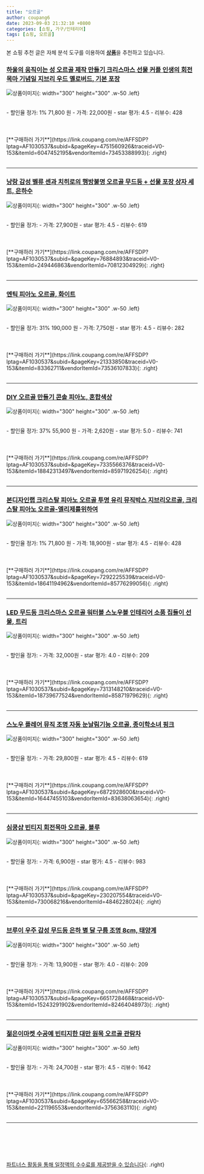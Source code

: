 ```yaml
---
title: "오르골"
author: coupang6
date: 2023-09-03 21:32:10 +0800
categories: [쇼핑, 가구/인테리어]
tags: [쇼핑, 오르골]
---
```


본 쇼핑 추천 글은 자체 분석 도구를 이용하여 [**상품**](https://link.coupang.com/a/bao1ui)을 추천하고 있습니다.

### [하울의 움직이는 성 오르골 제작 만들기 크리스마스 선물 커플 인생의 회전목마 기념일 지브리 우드 옐로버드, 기본 포장](https://link.coupang.com/re/AFFSDP?lptag=AF1030537&subid=&pageKey=4751560926&traceid=V0-153&itemId=6047452195&vendorItemId=73453388993)

![상품이미지](https://thumbnail6.coupangcdn.com/thumbnails/remote/230x230ex/image/vendor_inventory/a74b/3fbc37722fceed14d71faf416a80cb7ec74ecf3d693c4ecf53868cc06585.jpg){: width="300" height="300" .w-50 .left}


<br>
- 할인율 정가: 1%  71,800   원
- 가격: 22,000원
- star 평가: 4.5
- 리뷰수: 428
<br>
<br>
<br>
<br>
[**구매하러 가기**](https://link.coupang.com/re/AFFSDP?lptag=AF1030537&subid=&pageKey=4751560926&traceid=V0-153&itemId=6047452195&vendorItemId=73453388993){: .right}
<br>
<br>

---

### [낭랑 감성 벨류 센과 치히로의 행방불명 오르골 무드등 + 선물 포장 상자 세트, 은하수](https://link.coupang.com/re/AFFSDP?lptag=AF1030537&subid=&pageKey=76884893&traceid=V0-153&itemId=249446863&vendorItemId=70812304929)

![상품이미지](https://thumbnail7.coupangcdn.com/thumbnails/remote/230x230ex/image/retail/images/2020/05/28/18/4/85eca6d8-8be3-4987-86f0-cb10a4fee6d7.jpg){: width="300" height="300" .w-50 .left}


<br>
- 할인율 정가: 
- 가격: 27,900원
- star 평가: 4.5
- 리뷰수: 619
<br>
<br>
<br>
<br>
[**구매하러 가기**](https://link.coupang.com/re/AFFSDP?lptag=AF1030537&subid=&pageKey=76884893&traceid=V0-153&itemId=249446863&vendorItemId=70812304929){: .right}
<br>
<br>

---

### [엔틱 피아노 오르골, 화이트](https://link.coupang.com/re/AFFSDP?lptag=AF1030537&subid=&pageKey=21333850&traceid=V0-153&itemId=83362711&vendorItemId=73536107833)

![상품이미지](https://thumbnail8.coupangcdn.com/thumbnails/remote/230x230ex/image/rs_quotation_api/dewzliiw/2cce897055184b3c8a435f958b1a9c90.jpg){: width="300" height="300" .w-50 .left}


<br>
- 할인율 정가: 31%  190,000   원
- 가격: 7,750원
- star 평가: 4.5
- 리뷰수: 282
<br>
<br>
<br>
<br>
[**구매하러 가기**](https://link.coupang.com/re/AFFSDP?lptag=AF1030537&subid=&pageKey=21333850&traceid=V0-153&itemId=83362711&vendorItemId=73536107833){: .right}
<br>
<br>

---

### [DIY 오르골 만들기 콘솔 피아노, 혼합색상](https://link.coupang.com/re/AFFSDP?lptag=AF1030537&subid=&pageKey=7335566376&traceid=V0-153&itemId=18842313497&vendorItemId=85971926254)

![상품이미지](https://thumbnail8.coupangcdn.com/thumbnails/remote/230x230ex/image/rs_quotation_api/7zn2nfq2/caeb7294b9484f7f982e9285a03f95ca.jpg){: width="300" height="300" .w-50 .left}


<br>
- 할인율 정가: 37%  55,900   원
- 가격: 2,620원
- star 평가: 5.0
- 리뷰수: 741
<br>
<br>
<br>
<br>
[**구매하러 가기**](https://link.coupang.com/re/AFFSDP?lptag=AF1030537&subid=&pageKey=7335566376&traceid=V0-153&itemId=18842313497&vendorItemId=85971926254){: .right}
<br>
<br>

---

### [본디자인랩 크리스탈 피아노 오르골 투명 유리 뮤직박스 지브리오르골, 크리스탈 피아노 오르골-엘리제를위하여](https://link.coupang.com/re/AFFSDP?lptag=AF1030537&subid=&pageKey=7292225539&traceid=V0-153&itemId=18641194962&vendorItemId=85776299056)

![상품이미지](https://thumbnail8.coupangcdn.com/thumbnails/remote/230x230ex/image/vendor_inventory/6aca/f56b5e55315cedb1dfdf8d79f33106d538c5ae2bdfbcc98cf3f9c3e73901.jpg){: width="300" height="300" .w-50 .left}


<br>
- 할인율 정가: 1%  71,800   원
- 가격: 18,900원
- star 평가: 4.5
- 리뷰수: 428
<br>
<br>
<br>
<br>
[**구매하러 가기**](https://link.coupang.com/re/AFFSDP?lptag=AF1030537&subid=&pageKey=7292225539&traceid=V0-153&itemId=18641194962&vendorItemId=85776299056){: .right}
<br>
<br>

---

### [LED 무드등 크리스마스 오르골 워터볼 스노우볼 인테리어 소품 집들이 선물, 트리](https://link.coupang.com/re/AFFSDP?lptag=AF1030537&subid=&pageKey=7313148210&traceid=V0-153&itemId=18739677524&vendorItemId=85871979629)

![상품이미지](https://thumbnail6.coupangcdn.com/thumbnails/remote/230x230ex/image/vendor_inventory/a350/aa0f9fe477e66d6a730b270bbdb5ac89e9cbb48c35bc81bb7e11f60ce94c.jpg){: width="300" height="300" .w-50 .left}


<br>
- 할인율 정가: 
- 가격: 32,000원
- star 평가: 4.0
- 리뷰수: 209
<br>
<br>
<br>
<br>
[**구매하러 가기**](https://link.coupang.com/re/AFFSDP?lptag=AF1030537&subid=&pageKey=7313148210&traceid=V0-153&itemId=18739677524&vendorItemId=85871979629){: .right}
<br>
<br>

---

### [스노우 플레어 뮤직 조명 자동 눈날림기능 오르골, 종이학소녀 핑크](https://link.coupang.com/re/AFFSDP?lptag=AF1030537&subid=&pageKey=6872928600&traceid=V0-153&itemId=16447455103&vendorItemId=83638063654)

![상품이미지](https://thumbnail10.coupangcdn.com/thumbnails/remote/230x230ex/image/rs_quotation_api/kujckxic/314663c3fe584759b1092e1779bc2f19.jpg){: width="300" height="300" .w-50 .left}


<br>
- 할인율 정가: 
- 가격: 29,800원
- star 평가: 4.5
- 리뷰수: 619
<br>
<br>
<br>
<br>
[**구매하러 가기**](https://link.coupang.com/re/AFFSDP?lptag=AF1030537&subid=&pageKey=6872928600&traceid=V0-153&itemId=16447455103&vendorItemId=83638063654){: .right}
<br>
<br>

---

### [심쿵샵 빈티지 회전목마 오르골, 블루](https://link.coupang.com/re/AFFSDP?lptag=AF1030537&subid=&pageKey=230207554&traceid=V0-153&itemId=730068216&vendorItemId=4846228024)

![상품이미지](https://thumbnail9.coupangcdn.com/thumbnails/remote/230x230ex/image/vendor_inventory/79d2/fb0982d4d797fdeeb264f011bf36a84d2e30e0f6daca690e28bb9a945c6c.jpg){: width="300" height="300" .w-50 .left}


<br>
- 할인율 정가: 
- 가격: 6,900원
- star 평가: 4.5
- 리뷰수: 983
<br>
<br>
<br>
<br>
[**구매하러 가기**](https://link.coupang.com/re/AFFSDP?lptag=AF1030537&subid=&pageKey=230207554&traceid=V0-153&itemId=730068216&vendorItemId=4846228024){: .right}
<br>
<br>

---

### [브루이 우주 감성 무드등 은하 별 달 구름 조명 8cm, 태양계](https://link.coupang.com/re/AFFSDP?lptag=AF1030537&subid=&pageKey=6651728468&traceid=V0-153&itemId=15243291902&vendorItemId=82464048973)

![상품이미지](https://thumbnail6.coupangcdn.com/thumbnails/remote/230x230ex/image/retail/images/2022/07/18/17/7/89d6fbce-56e2-4948-b956-b0f70d014f7c.jpg){: width="300" height="300" .w-50 .left}


<br>
- 할인율 정가: 
- 가격: 13,900원
- star 평가: 4.0
- 리뷰수: 209
<br>
<br>
<br>
<br>
[**구매하러 가기**](https://link.coupang.com/re/AFFSDP?lptag=AF1030537&subid=&pageKey=6651728468&traceid=V0-153&itemId=15243291902&vendorItemId=82464048973){: .right}
<br>
<br>

---

### [젊은이마켓 수공예 빈티지한 대만 원목 오르골 관람차](https://link.coupang.com/re/AFFSDP?lptag=AF1030537&subid=&pageKey=65566258&traceid=V0-153&itemId=221196553&vendorItemId=3756363110)

![상품이미지](https://thumbnail8.coupangcdn.com/thumbnails/remote/230x230ex/image/retail/images/2018/06/12/10/7/689004c1-926e-4369-90a6-0dd1d2d76bf8.jpg){: width="300" height="300" .w-50 .left}


<br>
- 할인율 정가: 
- 가격: 24,700원
- star 평가: 4.5
- 리뷰수: 1642
<br>
<br>
<br>
<br>
[**구매하러 가기**](https://link.coupang.com/re/AFFSDP?lptag=AF1030537&subid=&pageKey=65566258&traceid=V0-153&itemId=221196553&vendorItemId=3756363110){: .right}
<br>
<br>

---
<br><br><br><br><br> [파트너스 활동을 통해 일정액의 수수료를 제공받을 수 있습니다](https://link.coupang.com/a/bao1ui){: .right}